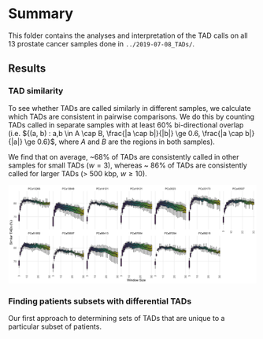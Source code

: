 # Summary

This folder contains the analyses and interpretation of the TAD calls on all 13 prostate cancer samples done in `../2019-07-08_TADs/`.

## Results

### TAD similarity

To see whether TADs are called similarly in different samples, we calculate which TADs are consistent in pairwise comparisons.
We do this by counting TADs called in separate samples with at least 60% bi-directional overlap (i.e. ${(a, b) : a,b \in A \cap B, \frac{|a \cap b|}{|b|} \ge 0.6, \frac{|a \cap b|}{|a|} \ge 0.6}$, where $A$ and $B$ are the regions in both samples).

We find that on average, ~68% of TADs are consistently called in other samples for small TADs ($w = 3$), whereas ~ 86% of TADs are consistently called for larger TADs (> 500 kbp, $w \ge 10$).

![TAD consistency](Plots/tad-similarity-counts.png)

### Finding patients subsets with differential TADs

Our first approach to determining sets of TADs that are unique to a particular subset of patients.
